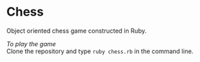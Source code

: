 Chess
=====
Object oriented chess game constructed in Ruby.

*To play the game*  
Clone the repository and type `ruby chess.rb` in the command line.
